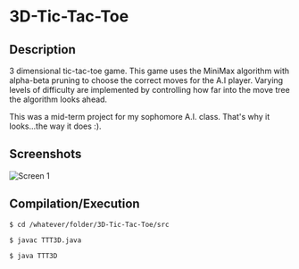 # 3D-Tic-Tac-Toe

Description
-----------
3 dimensional tic-tac-toe game. This game uses the MiniMax algorithm with alpha-beta pruning to choose the correct moves for the A.I player. Varying levels of difficulty are implemented by controlling how far into the move tree the algorithm looks ahead.

This was a mid-term project for my sophomore A.I. class. That's why it looks...the way it does :). 

Screenshots
-----------
![Screen 1](http://i.imgur.com/9rItfFn.png)

Compilation/Execution
------------
```$ cd /whatever/folder/3D-Tic-Tac-Toe/src```

```$ javac TTT3D.java```

```$ java TTT3D```
